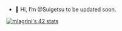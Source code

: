 - 👋 Hi, I’m @Suigetsu
                                                               to be updated soon.

<!---
Suigetsu/Suigetsu is a ✨ special ✨ repository because its `README.md` (this file) appears on your GitHub profile.
You can click the Preview link to take a look at your changes.
--->
<a href="https://github.com/oakoudad/badge42"><img src="https://badge.mediaplus.ma/kettlebells/mlagrini" alt="mlagrini's 42 stats" /></a>
